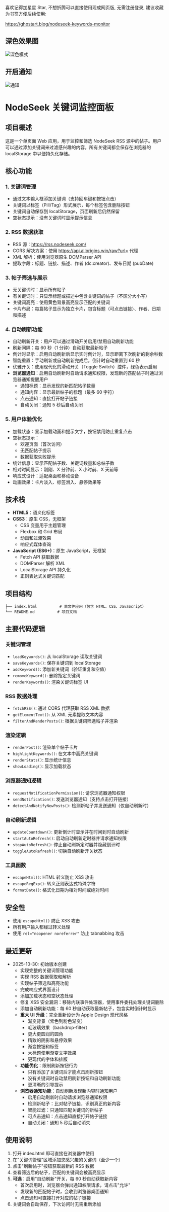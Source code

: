喜欢记得加星星 Star, 不想折腾可以直接使用现成网页版, 无需注册登录, 建议收藏为书签方便后续使用:

https://ghostart.blog/nodeseek-keywords-monitor

## 深色效果图

![深色模式](https://res.cloudinary.com/nodeseek/image/upload/v1761805411/mdgwfx5ltgromsjl1akd.webp)

## 开启通知

![通知](https://res.cloudinary.com/nodeseek/image/upload/v1761806233/z5hmtqoekbxu4zydngyi.webp)

# NodeSeek 关键词监控面板

## 项目概述

这是一个单页面 Web 应用，用于监控和筛选 NodeSeek RSS 源中的帖子。用户可以通过添加关键词来过滤感兴趣的内容，所有关键词都会保存在浏览器的 localStorage 中以便持久化存储。

## 核心功能

### 1. 关键词管理

- 通过文本输入框添加关键词（支持回车键和按钮点击）
- 关键词以标签（Pill/Tag）形式展示，每个标签包含删除按钮
- 关键词自动保存到 localStorage，页面刷新后仍然保留
- 空状态提示：没有关键词时显示提示信息

### 2. RSS 数据获取

- RSS 源：https://rss.nodeseek.com/
- CORS 解决方案：使用 https://api.allorigins.win/raw?url= 代理
- XML 解析：使用浏览器原生 DOMParser API
- 提取字段：标题、链接、描述、作者 (dc:creator)、发布日期 (pubDate)

### 3. 帖子筛选与展示

- 无关键词时：显示所有帖子
- 有关键词时：只显示标题或描述中包含关键词的帖子（不区分大小写）
- 关键词高亮：使用黄色背景高亮显示匹配的关键词
- 卡片布局：每篇帖子显示为独立卡片，包含标题（可点击链接）、作者、日期和描述

### 4. 自动刷新功能

- 自动刷新开关：用户可以通过滑动开关启用/禁用自动刷新功能
- 刷新间隔：每 60 秒（1 分钟）自动获取最新帖子
- 倒计时显示：启用自动刷新后显示实时倒计时，显示距离下次刷新的剩余秒数
- 智能重置：手动刷新或自动刷新完成后，倒计时自动重置到 60 秒
- 优雅开关：使用现代化的滑动开关（Toggle Switch）控件，绿色表示启用
- **浏览器通知**：启用自动刷新时自动请求通知权限，发现新的匹配帖子时通过浏览器通知提醒用户
  - 通知标题：显示发现的新匹配帖子数量
  - 通知内容：显示最新帖子的标题（最多 60 字符）
  - 点击通知：直接打开帖子链接
  - 自动关闭：通知 5 秒后自动关闭

### 5. 用户体验优化

- 加载状态：显示加载动画和提示文字，按钮禁用防止重复点击
- 空状态提示：
  - 欢迎页面（首次访问）
  - 无匹配帖子提示
  - 数据获取失败提示
- 统计信息：显示匹配帖子数、关键词数量和总帖子数
- 相对时间显示：刚刚、X 分钟前、X 小时前、X 天前等
- 响应式设计：适配桌面和移动设备
- 动画效果：卡片淡入、标签滑入、悬停效果等

## 技术栈

- **HTML5**：语义化标签
- **CSS3**：原生 CSS，无框架
  - CSS 变量用于主题管理
  - Flexbox 和 Grid 布局
  - 动画和过渡效果
  - 响应式媒体查询
- **JavaScript (ES6+)**：原生 JavaScript，无框架
  - Fetch API 获取数据
  - DOMParser 解析 XML
  - LocalStorage API 持久化
  - 正则表达式关键词匹配

## 项目结构

```
├── index.html          # 单文件应用（包含 HTML、CSS、JavaScript）
└── README.md          # 项目文档
```

## 主要代码逻辑

### 关键词管理

- `loadKeywords()`: 从 localStorage 读取关键词
- `saveKeywords()`: 保存关键词到 localStorage
- `addKeyword()`: 添加新关键词（验证重复和空值）
- `removeKeyword()`: 删除指定关键词
- `renderKeywords()`: 渲染关键词标签 UI

### RSS 数据处理

- `fetchRSS()`: 通过 CORS 代理获取 RSS XML 数据
- `getElementText()`: 从 XML 元素提取文本内容
- `filterAndRenderPosts()`: 根据关键词筛选帖子并渲染

### 渲染逻辑

- `renderPost()`: 渲染单个帖子卡片
- `highlightKeywords()`: 在文本中高亮关键词
- `renderStats()`: 显示统计信息
- `showLoading()`: 显示加载状态

### 浏览器通知逻辑

- `requestNotificationPermission()`: 请求浏览器通知权限
- `sendNotification()`: 发送浏览器通知（支持点击打开链接）
- `detectAndNotifyNewPosts()`: 检测新帖子并发送通知（仅自动刷新时）

### 自动刷新逻辑

- `updateCountdown()`: 更新倒计时显示并在时间到时自动刷新
- `startAutoRefresh()`: 启动自动刷新定时器并请求通知权限
- `stopAutoRefresh()`: 停止自动刷新定时器并隐藏倒计时
- `toggleAutoRefresh()`: 切换自动刷新开关状态

### 工具函数

- `escapeHtml()`: HTML 转义防止 XSS 攻击
- `escapeRegExp()`: 转义正则表达式特殊字符
- `formatDate()`: 格式化日期为相对时间或绝对时间

## 安全性

- 使用 `escapeHtml()` 防止 XSS 攻击
- 所有用户输入都经过转义处理
- 使用 `rel="noopener noreferrer"` 防止 tabnabbing 攻击

## 最近更新

- 2025-10-30: 初始版本创建
  - 实现完整的关键词管理功能
  - 实现 RSS 数据获取和解析
  - 实现帖子筛选和高亮功能
  - 完成响应式界面设计
  - 添加加载状态和空状态处理
  - 修复 XSS 安全漏洞：移除内联事件处理器，使用事件委托处理关键词删除
  - 添加自动刷新功能：每 60 秒自动获取最新帖子，包含实时倒计时显示
  - **重大 UI 升级**：完全重新设计为 Apple Design 现代风格
    - 渐变背景（紫色到粉色渐变）
    - 毛玻璃效果（backdrop-filter）
    - 更大更圆润的圆角
    - 精致的阴影和悬停效果
    - 渐变按钮和标签
    - 大标题使用渐变文字效果
    - 更现代的字体和排版
  - **功能优化**：限制刷新按钮行为
    - 只有添加了关键词后才能点击刷新按钮
    - 没有关键词时自动禁用刷新按钮和自动刷新功能
    - 更清晰的引导提示
  - **浏览器通知功能**：自动刷新发现新内容时通知用户
    - 启用自动刷新时自动请求浏览器通知权限
    - 检测新帖子：比对帖子链接，识别真正的新内容
    - 智能过滤：只通知匹配关键词的新帖子
    - 可点击通知：点击通知直接打开帖子链接
    - 自动关闭：通知 5 秒后自动消失

## 使用说明

1. 打开 index.html 即可直接在浏览器中使用
2. 在"关键词管理"区域添加您感兴趣的关键词（至少一个）
3. 点击"刷新帖子"按钮获取最新的 RSS 数据
4. 查看筛选后的帖子，匹配的关键词会被高亮显示
5. **可选**：启用"自动刷新"开关，每 60 秒自动获取新内容
   - 首次启用时，浏览器会弹出通知权限请求，请点击"允许"
   - 发现新的匹配帖子时，会收到浏览器桌面通知
   - 点击通知可直接打开对应的帖子链接
6. 关键词会自动保存，下次访问时无需重新添加
